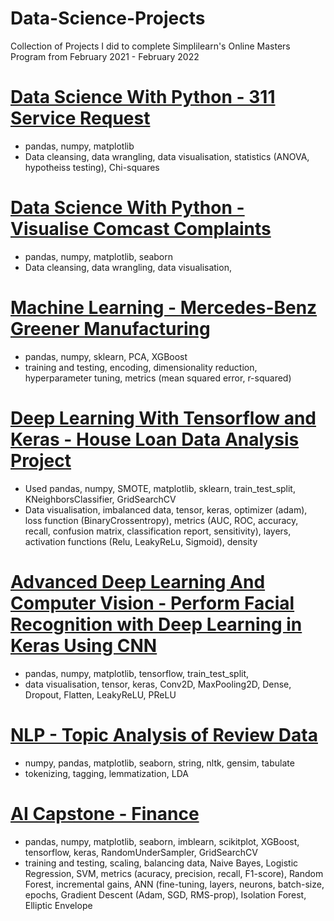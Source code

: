 # Data-Science-Projects
Collection of Projects I did to complete Simplilearn's Online Masters Program from February 2021 - February 2022

# [Data Science With Python - 311 Service Request](https://github.com/Jlod95/AI-Engineering-Masters/blob/main/1_Data%20science%20with%20python/1_311%20Service%20Requests.ipynb)
* pandas, numpy, matplotlib
* Data cleansing, data wrangling, data visualisation, statistics (ANOVA, hypotheiss testing), Chi-squares

# [Data Science With Python - Visualise Comcast Complaints](https://github.com/Jlod95/AI-Engineering-Masters/blob/main/1_Data%20science%20with%20python/1_Visualise%20Comcast%20Complaints.ipynb)
* pandas, numpy, matplotlib, seaborn
* Data cleansing, data wrangling, data visualisation,

# [Machine Learning - Mercedes-Benz Greener Manufacturing](https://github.com/Jlod95/AI-Engineering-Masters/blob/main/2_Machine%20Learning/2_Mercedes-Benz%20Greener%20Manufacturing.ipynb)
* pandas, numpy, sklearn, PCA, XGBoost
* training and testing, encoding, dimensionality reduction, hyperparameter tuning, metrics (mean squared error, r-squared)

# [Deep Learning With Tensorflow and Keras - House Loan Data Analysis Project](https://github.com/Jlod95/AI-Engineering-Masters/blob/main/3_Deep%20Learning%20With%20Keras%20and%20Tensorflow/House%20Loan%20Data%20Analysis%20Project.ipynb)
* Used pandas, numpy, SMOTE, matplotlib, sklearn, train_test_split, KNeighborsClassifier, GridSearchCV
* Data visualisation, imbalanced data, tensor, keras, optimizer (adam), loss function (BinaryCrossentropy), metrics (AUC, ROC, accuracy, recall, confusion matrix, classification report, sensitivity), layers, activation functions (Relu, LeakyReLu, Sigmoid), density

# [Advanced Deep Learning And Computer Vision - Perform Facial Recognition with Deep Learning in Keras Using CNN](https://github.com/Jlod95/AI-Engineering-Masters/blob/main/4_Advanced%20Deep%20Learning%20And%20Computer%20Vision/Perform%20Facial%20Recognition%20with%20Deep%20Learning%20in%20Keras%20Using%20CNN.ipynb)
* pandas, numpy, matplotlib, tensorflow, train_test_split, 
* data visualisation, tensor, keras, Conv2D, MaxPooling2D, Dense, Dropout, Flatten, LeakyReLU, PReLU

# [NLP - Topic Analysis of Review Data](https://github.com/Jlod95/AI-Engineering-Masters/blob/main/5_NLP/Topic%20Analysis%20of%20Review%20Data.ipynb)
* numpy, pandas, matplotlib, seaborn, string, nltk, gensim, tabulate
* tokenizing, tagging, lemmatization, LDA

# [AI Capstone - Finance](https://github.com/Jlod95/AI-Engineering-Masters/blob/main/6_AI%20Capstone/AI%20Capstone%20-%20Finance.ipynb)
* pandas, numpy, matplotlib, seaborn, imblearn, scikitplot, XGBoost, tensorflow, keras, RandomUnderSampler, GridSearchCV
* training and testing, scaling, balancing data, Naive Bayes, Logistic Regression, SVM, metrics (acuracy, precision, recall, F1-score), Random Forest, incremental gains, ANN (fine-tuning, layers, neurons, batch-size, epochs, Gradient Descent (Adam, SGD, RMS-prop), Isolation Forest, Elliptic Envelope

